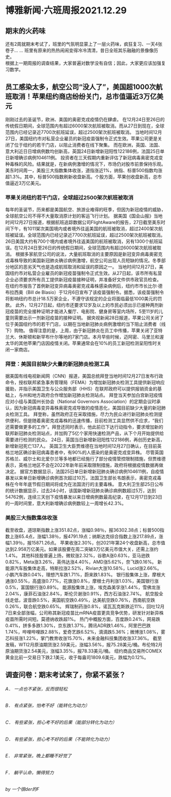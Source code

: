 # 博雅新闻·六班周报2021.12.29
                                                                                                                                                                                                                  
## 期末的火药味
还有2周就期末考试了，班里的气氛明显蒙上了一层火药味，疯狂复习、一天4张卷子… … 班里有原来的热热闹闹变得冷冷清清，昔日全班其乐融融的景像像历史。  
根据上一期周报的调查结果，大家普遍对数学没有自信；因此，大家更应该加强复习数学。  
  
## 员工感染太多，航空公司“没人了”，美国超1000次航班取消！苹果纽约商店纷纷关门，总市值逼近3万亿美元
 
刚刚过去的圣诞节，欧洲、美国的奥密克戎疫情仍在肆虐。
在12月24日至26日的传统假日期间，全球范围内有超过6000架次航班被取消。而从27日到现在，全球范围内已经记录近7700次航班延误，超过2500架次航班被取消。
当地时间12月27日，美国纽约市对私营企业雇员的新冠疫苗强制令正式生效。苹果公司更是关闭了位于纽约的若干门店，以阻止消费者在线下聚集。
而在欧洲，英国、法国、意大利近日日增病例数均创新高，英国24日新增新冠阳性122186例，法国25日单日新增确诊病例104611例。
投资者在三天假期内重新评估了新冠病毒奥密克戎变种毒株的风险。结果就是，在新病例激增的情况下，市场仍对股市前景保持乐观。
美东时间周一，美股三大指数集体收涨，道指涨近1%，纳指、标普500指数均涨超1.3%。其中，标普500指数刷新收盘新高。个股方面，苹果创收盘新高，总市值逼近3万亿美元。
### 苹果关闭纽约若干门店，全球超过2500架次航班被取消
每年的圣诞节，历来都是美国航空、旅游业难得的旺季，但因为新冠疫情的威胁，全球航空公司不得不大量取消原计划的客运飞行计划。
据美国《国会山报》当地时间12月27日报道，根据航班追踪数据公司FlightAware的报告，27日截至美东时间下午，有1011架次美国境内或者境外往返美国的航班被取消，超过2400架次航班被延误。全球范围内已经记录近7700次航班延误，超过2500架次航班被取消。
26日美国大约有700个境内或者境外往返美国的航班被取消，另有1300个航班延误。在12月24日至26日的传统假日期间，全球范围内有超过6000架次航班被取消。
根据多家航空公司的说法，大量航班取消的主要原因是新冠变异病毒奥密克戎毒株导致的美国新冠肺炎确诊病例激增，航空公司出现人员短缺的情况。冬季部分地区的恶劣天气也是造成航班取消和延误的原因之一。
当地时间12月27日，美国纽约市对私营企业雇员的新冠疫苗强制令正式生效。从27日起，该市所有私营企业必须要求所有员工提供新冠疫苗接种证明，并准备好文件供市政官员检查。
在纽约市报告了首例新冠变异病毒奥密克戎毒株感染病例后，纽约市市长比尔·德布拉西奥（Bill de Blasio）于12月6日宣布了该疫苗强制令。据悉，该疫苗强制令将影响纽约市总计18.5万家企业，不遵守该规定的企业将面临最低1000美元的罚款。
此外，12月27日起，纽约市还要求12岁及以上的市民必须出示已接种两剂新冠疫苗的完全接种证明才能进入餐厅、电影院、健身房等室内场所，5至11岁的儿童则需要出示一剂新冠疫苗的接种证明。
据央视新闻28日报道，苹果公司关闭了位于美国纽约市的若干门店，以期在当地新冠肺炎病例激增的当下阻止消费者（线下）购物。 
值得注意的是，上周，由于新冠肺炎在员工中传播，苹果关闭了亚特兰大、休斯顿和新罕布什尔等地的7家门店。本月早些时候，迈阿密、马里兰和渥太华的其他苹果门店因疫情关闭。苹果通常会在10%的员工新冠检测呈阳性时关闭一家商店。
### 拜登：美国目前缺少大量的新冠肺炎检测工具
据美国有线电视新闻网（CNN）报道，美国总统拜登当地时间12月27日发布行政命令，授权联邦紧急事务管理局（FEMA）为增加新冠肺炎检测工具提供新冠响应援助，并指示美国卫生与公众服务部（HHS）在联邦政府可以提供报销资金的基础上，与州和地方政府合作增加新冠肺炎检测站点。
拜登当天参加白宫新冠疫情应对小组与美国州长协会（National Governors Association）的定期会议时承认，因为新冠病毒变异毒株奥密克戎导致的疫情恶化，美国目前缺少大量的新冠肺炎检测工具。
拜登称，虽然政府正在采取措施，尽力为民众进行新冠肺炎检测提供便利，但是随着奥密克戎毒株的迅速传播，目前检测工具显然供不应求，“我们还需要做更多的工作”。拜登还同时表示，他此前已下达行动指令，要求增加新的联邦新冠肺炎检测站点，并加购了5亿个家用快速检测产品，从下个月开始提供给需要进行检测的民众。
24日，英国当日新增新冠阳性122186例，再创历史新高，新增新冠死亡137人。
英国卫生大臣贾维德在当地时间12月27日确认，在目前英格兰地区确诊新冠病毒患者中，有90%的人感染的是奥密克戎变异株。
尽管英国苏格兰、威尔士和北爱尔兰等多地都已经施行了部分疫情管控限制措施，但贾维德表示，英格兰地区不会在2022年新年前采取限制措施，政府将根据疫情数据再做决定。
据官方数据显示，法国25日单日新增新冠肺炎确诊病例104611例，自疫情暴发以来单日新增确诊病例首次超过10万。法国卫生部长韦朗表示，奥密克戎毒株在今年年底节假日期间将成为在法国流行的主要毒株。
意大利卫生部25日公布的统计数据显示，过去24小时，该国新增新冠肺炎确诊病例数超过5万，达到54762例，连续三天创下疫情暴发以来日增病例数最高纪录，在12月17日到23日的一周时间里，意大利新增确诊病例数较上一周增长42.3%。
### 美股三大指数集体收涨
截至收盘，道琼斯指数上涨351.82点，涨幅0.98％，报36302.38点；标普500指数上涨65.4点，涨幅1.38％，报4791.19点；纳斯达克综合指数上涨217.89点，涨幅1.39％，报15871.26点。
苹果收涨2.30%，创2021年第24个收盘新高，总市值达到2.958万亿美元。如果该股要在周二突破3万亿美元市值大关，还需上涨约1.4%。
其他科技股普遍上扬，微软涨2.32%，谷歌A涨0.63%，亚马逊跌0.82%，Meta涨3.26%，英伟达涨4.40%，AMD涨5.62%，奈飞跌0.16%。
新能源汽车股集体走高，特斯拉涨2.52%，Rivian大涨10.58%，Lucid涨2.66%。小鹏汽车跌0.04%，理想汽车跌1.71%，蔚来跌1.83%。
银行股集体上涨，摩根大通涨0.55%，高盛涨0.77%，花旗涨0.8%，摩根士丹利涨1.03%，美国银行涨0.5%，富国银行涨0.89%。
能源股集体上涨，埃克森美孚涨1.44%，雪佛龙涨2.04%，康菲石油涨2.84%，斯伦贝谢涨0.91%，西方石油涨2.74%。
航空股全线走低，波音跌0.5%，美国航空跌0.49%，达美航空跌0.76%，西南航空跌0.26%，联合航空跌0.65%。
辉瑞制药涨0.8%，诺瓦瓦克斯跌近11%，回吐12月7日来全部涨幅，公司称其新冠疫苗比mRNA疫苗更具竞争优势，研发针对新异株疫苗所需时间短。莫德纳收跌超1%。
热门中概股方面，百度跌0.24%，网易跌0.41%，拼多多跌1.30%，京东跌1.37%，腾讯ADR跌1.46%，阿里巴巴跌1.74%，哔哩哔哩跌2.88%，爱奇艺跌6.52%，滴滴跌5.36%；微博涨1.08%，雾芯科技涨1.22%，掌门教育收涨15.70%，未来金融科技集团收涨37.36%。
截至发稿，WTI2月原油期货涨2.59美元，涨幅3.56%，报75.28美元/桶。布伦特2月原油期货涨2.54美元，涨幅3.35%，报78.33美元/桶。
纽约商品交易所COMEX黄金比前一交易日下跌2.1美元，收于每盎司1809.6美元，跌幅为0.12%。

## 调查问卷：期末考试来了，你紧不紧张？
###### A．	一点也不紧张，反而很轻松
###### B．	有点紧张，怕考不好（能转化为动力）
###### C．	有些紧张，担心考不好的后果（能部分转化为动力）
###### D．	有些紧张，担心考不好的后果（不能转化为动力）
###### E．	非常紧张，晚上都睡不好觉了
###### F．	躺平认命，懒得努力


###### *by 一个很der的F*
